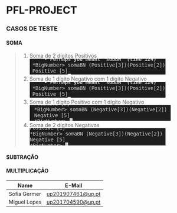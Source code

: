 # PFL-PROJECT

### CASOS DE TESTE

#### SOMA

> 1. Soma de 2 dígitos Positivos
![1](screenshots/soma1.png)
> 2. Soma de 1 dígito Negativo com 1 dígito Negativo
![2](screenshots/soma2.png)
> 3. Soma de 1 dígito Positivo com 1 dígito Negativo
![3](screenshots/soma3.png)
> 4. Soma de 2 dígitos Negativos
![4](screenshots/soma4.png)

#### SUBTRAÇÃO



#### MULTIPLICAÇÃO




| Name             | E-Mail              |
| ---------------- |-------------------- |
| Sofia Germer     | up201907461@up.pt   |
| Miguel Lopes     | up201704590@up.pt   |